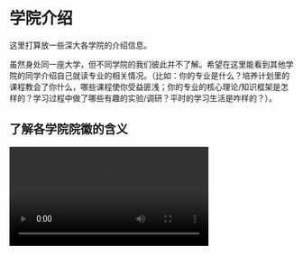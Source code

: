 # 学院介绍

这里打算放一些深大各学院的介绍信息。

虽然身处同一座大学，但不同学院的我们彼此并不了解。希望在这里能看到其他学院的同学介绍自己就读专业的相关情况。（比如：你的专业是什么？培养计划里的课程教会了你什么，哪些课程使你受益匪浅；你的专业的核心理论/知识框架是怎样的？学习过程中做了哪些有趣的实验/调研？平时的学习生活是咋样的？）。

## 了解各学院院徽的含义

<video width="70%" controls>  
    <source src="http://172.30.234.8:8001/szulib/fires-docs/videos/college_logo_intro.mp4" type="video/mp4">  
    Your browser does not support the video tag.
</video>
